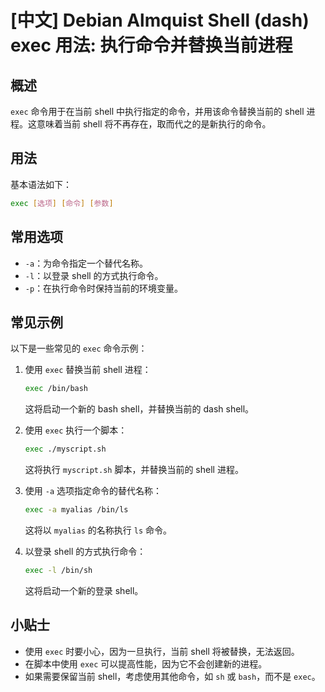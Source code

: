 # [中文] Debian Almquist Shell (dash) exec 用法: 执行命令并替换当前进程

## 概述
`exec` 命令用于在当前 shell 中执行指定的命令，并用该命令替换当前的 shell 进程。这意味着当前 shell 将不再存在，取而代之的是新执行的命令。

## 用法
基本语法如下：
```sh
exec [选项] [命令] [参数]
```

## 常用选项
- `-a`：为命令指定一个替代名称。
- `-l`：以登录 shell 的方式执行命令。
- `-p`：在执行命令时保持当前的环境变量。

## 常见示例
以下是一些常见的 `exec` 命令示例：

1. 使用 `exec` 替换当前 shell 进程：
   ```sh
   exec /bin/bash
   ```
   这将启动一个新的 bash shell，并替换当前的 dash shell。

2. 使用 `exec` 执行一个脚本：
   ```sh
   exec ./myscript.sh
   ```
   这将执行 `myscript.sh` 脚本，并替换当前的 shell 进程。

3. 使用 `-a` 选项指定命令的替代名称：
   ```sh
   exec -a myalias /bin/ls
   ```
   这将以 `myalias` 的名称执行 `ls` 命令。

4. 以登录 shell 的方式执行命令：
   ```sh
   exec -l /bin/sh
   ```
   这将启动一个新的登录 shell。

## 小贴士
- 使用 `exec` 时要小心，因为一旦执行，当前 shell 将被替换，无法返回。
- 在脚本中使用 `exec` 可以提高性能，因为它不会创建新的进程。
- 如果需要保留当前 shell，考虑使用其他命令，如 `sh` 或 `bash`，而不是 `exec`。
